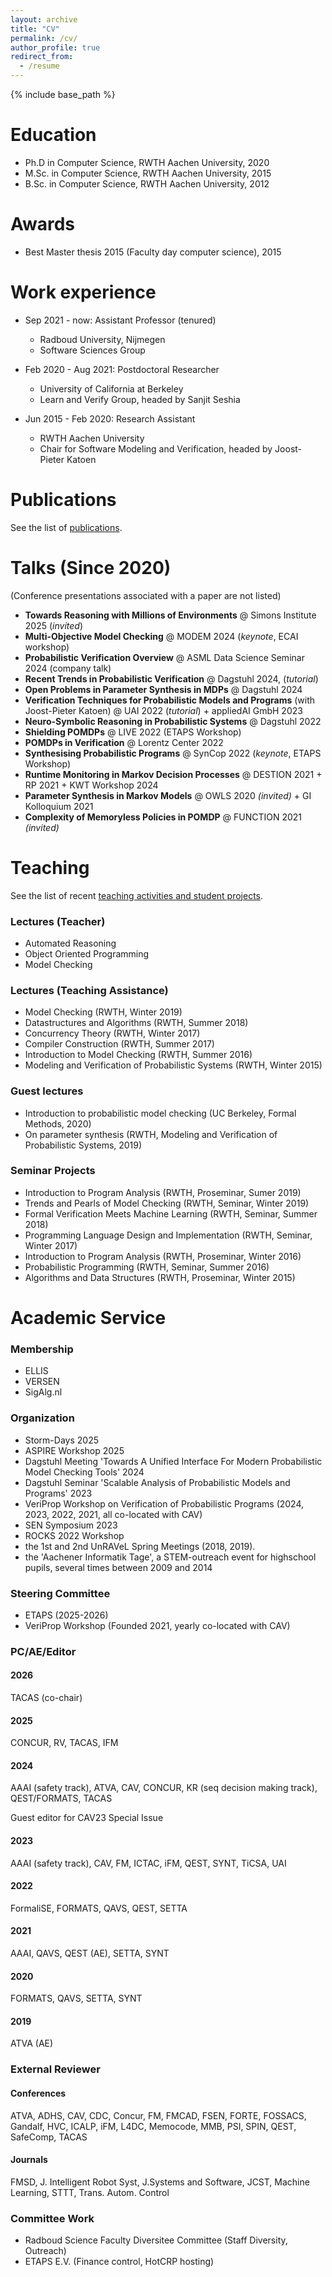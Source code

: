 ```yaml
---
layout: archive
title: "CV"
permalink: /cv/
author_profile: true
redirect_from:
  - /resume
---
```


{% include base_path %}

Education
======
* Ph.D in Computer Science, RWTH Aachen University, 2020
* M.Sc. in Computer Science, RWTH Aachen University, 2015
* B.Sc. in Computer Science, RWTH Aachen University, 2012

Awards
======
* Best Master thesis 2015 (Faculty day computer science), 2015

Work experience
======
* Sep 2021 - now: Assistant Professor (tenured)
  * Radboud University, Nijmegen
  * Software Sciences Group

* Feb 2020 - Aug 2021: Postdoctoral Researcher
  * University of California at Berkeley
  * Learn and Verify Group, headed by Sanjit Seshia

* Jun 2015 - Feb 2020: Research Assistant
  * RWTH Aachen University
  * Chair for Software Modeling and Verification, headed by Joost-Pieter Katoen

Publications
======
See the list of [publications](../publications).


Talks (Since 2020)
======
(Conference presentations associated with a paper are not listed)

- **Towards Reasoning with Millions of Environments** @ Simons Institute 2025 (*invited*)
- **Multi-Objective Model Checking** @ MODEM 2024 (*keynote*, ECAI workshop)
- **Probabilistic Verification Overview** @ ASML Data Science Seminar 2024 (company talk)
- **Recent Trends in Probabilistic Verification** @ Dagstuhl 2024, (*tutorial*)
- **Open Problems in Parameter Synthesis in MDPs** @ Dagstuhl 2024
- **Verification Techniques for Probabilistic Models and Programs** (with Joost-Pieter Katoen) @ UAI 2022 (*tutorial*) + appliedAI GmbH 2023
- **Neuro-Symbolic Reasoning in Probabilistic Systems** @ Dagstuhl 2022
- **Shielding POMDPs** @ LIVE 2022 (ETAPS Workshop)
- **POMDPs in Verification** @ Lorentz Center 2022
- **Synthesising Probabilistic Programs** @ SynCop 2022 (*keynote*, ETAPS Workshop)
- **Runtime Monitoring in Markov Decision Processes** @ DESTION 2021 + RP 2021 + KWT Workshop 2024
- **Parameter Synthesis in Markov Models** @ OWLS 2020 *(invited)* +  GI Kolloquium 2021
- **Complexity of Memoryless Policies in POMDP** @ FUNCTION 2021 *(invited)*

Teaching
======

See the list of recent [teaching activities and student projects](../teaching).

### Lectures (Teacher)
- Automated Reasoning
- Object Oriented Programming
- Model Checking

### Lectures (Teaching Assistance)
- Model Checking (RWTH, Winter 2019)
- Datastructures and Algorithms (RWTH, Summer 2018)
- Concurrency Theory (RWTH, Winter 2017)
- Compiler Construction (RWTH, Summer 2017)
- Introduction to Model Checking (RWTH, Summer 2016)
- Modeling and Verification of Probabilistic Systems (RWTH, Winter 2015)

### Guest lectures
- Introduction to probabilistic model checking (UC Berkeley, Formal Methods, 2020)
- On parameter synthesis (RWTH, Modeling and Verification of Probabilistic Systems, 2019)

### Seminar Projects
- Introduction to Program Analysis (RWTH, Proseminar, Sumer 2019)
- Trends and Pearls of Model Checking (RWTH, Seminar, Winter 2019)
- Formal Verification Meets Machine Learning (RWTH, Seminar, Summer 2018)
- Programming Language Design and Implementation (RWTH, Seminar, Winter 2017)
- Introduction to Program Analysis (RWTH, Proseminar, Winter 2016)
- Probabilistic Programming (RWTH, Seminar, Summer 2016)
- Algorithms and Data Structures (RWTH, Proseminar, Winter 2015)

Academic Service
======

### Membership
- ELLIS  
- VERSEN
- SigAlg.nl

### Organization
- Storm-Days 2025
- ASPIRE Workshop 2025
- Dagstuhl Meeting 'Towards A Unified Interface For Modern Probabilistic Model Checking Tools' 2024
- Dagstuhl Seminar 'Scalable Analysis of Probabilistic Models and Programs' 2023
- VeriProp Workshop on Verification of Probabilistic Programs (2024, 2023, 2022, 2021, all co-located with CAV)
- SEN Symposium 2023
- ROCKS 2022 Workshop
- the 1st and 2nd UnRAVeL Spring Meetings (2018, 2019).
- the 'Aachener Informatik Tage', a STEM-outreach event for highschool pupils, several times
between 2009 and 2014

### Steering Committee
- ETAPS (2025-2026)
- VeriProp Workshop (Founded 2021, yearly co-located with CAV)

### PC/AE/Editor

#### 2026 
TACAS (co-chair)

#### 2025
CONCUR, RV, TACAS, IFM

#### 2024
AAAI (safety track), ATVA, CAV, CONCUR, KR (seq decision making track), QEST/FORMATS, TACAS

Guest editor for CAV23 Special Issue

#### 2023
AAAI (safety track), CAV, FM, ICTAC, iFM, QEST, SYNT, TiCSA, UAI

#### 2022
FormaliSE, FORMATS, QAVS, QEST, SETTA

#### 2021
AAAI, QAVS, QEST (AE), SETTA, SYNT

#### 2020
FORMATS, QAVS, SETTA, SYNT

#### 2019
ATVA (AE)

### External Reviewer
#### Conferences
ATVA, ADHS, CAV, CDC, Concur, FM, FMCAD, FSEN, FORTE, FOSSACS, Gandalf, HVC, ICALP, iFM, L4DC,  Memocode, MMB, PSI, SPIN, QEST, SafeComp, TACAS
#### Journals
FMSD, J. Intelligent Robot Syst, J.Systems and Software, JCST, Machine Learning, STTT, Trans. Autom. Control


### Committee Work
- Radboud Science Faculty Diversitee Committee (Staff Diversity, Outreach)
- ETAPS E.V. (Finance control, HotCRP hosting)

